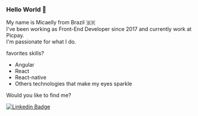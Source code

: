 ### Hello World 💬 

My name is Micaelly from Brazil 🇧🇷 <br/>
I've been working as Front-End Developer since 2017 and currently work at Picpay. <br/>
I'm passionate for what I do.

favorites skills?
- Angular
- React
- React-native
- Others technologies that make my eyes sparkle

Would you like to find me?

[![Linkedin Badge](https://img.shields.io/badge/-LinkedIn-blue?style=flat-square&logo=Linkedin&logoColor=white&link=https://www.linkedin.com/in/micaelly-uchoa-santos-a8417a151/)](https://www.linkedin.com/in/micaelly-uchoa-santos-a8417a151/)
